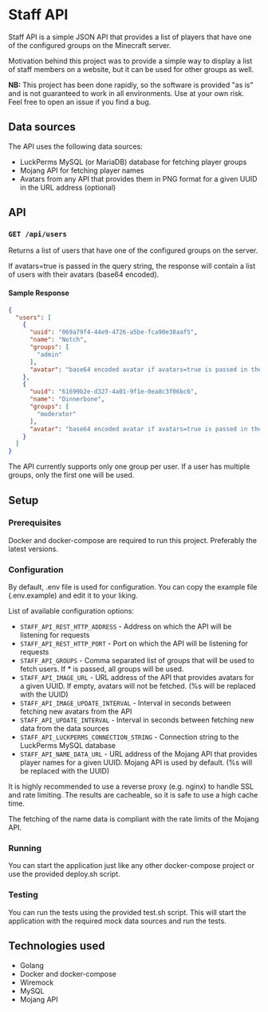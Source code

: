 # Staff API

Staff API is a simple JSON API that provides a list of players that have one of the configured groups on the Minecraft server.

Motivation behind this project was to provide a simple way to display a list of staff members on a website, but it can be used for other groups as well.

**NB:** This project has been done rapidly, so the software is provided "as is" and is not guaranteed to work in all environments. Use at your own risk. Feel free to open an issue if you find a bug.

## Data sources

The API uses the following data sources:
* LuckPerms MySQL (or MariaDB) database for fetching player groups
* Mojang API for fetching player names
* Avatars from any API that provides them in PNG format for a given UUID in the URL address (optional)

## API

### `GET /api/users`

Returns a list of users that have one of the configured groups on the server.

If avatars=true is passed in the query string, the response will contain a list of users with their avatars (base64 encoded).

#### Sample Response

```json
{
  "users": [
    {
      "uuid": "069a79f4-44e9-4726-a5be-fca90e38aaf5",
      "name": "Notch",
      "groups": [
        "admin"
      ],
      "avatar": "base64 encoded avatar if avatars=true is passed in the query string"
    },
    {
      "uuid": "61699b2e-d327-4a01-9f1e-0ea8c3f06bc6",
      "name": "Dinnerbone",
      "groups": [
        "moderator"
      ],
      "avatar": "base64 encoded avatar if avatars=true is passed in the query string"
    }
  ]
}
```

The API currently supports only one group per user. If a user has multiple groups, only the first one will be used.

## Setup

### Prerequisites

Docker and docker-compose are required to run this project. Preferably the latest versions.

### Configuration

By default, .env file is used for configuration. You can copy the example file (.env.example) and edit it to your liking.

List of available configuration options:
* `STAFF_API_REST_HTTP_ADDRESS` - Address on which the API will be listening for requests
* `STAFF_API_REST_HTTP_PORT` - Port on which the API will be listening for requests
* `STAFF_API_GROUPS` - Comma separated list of groups that will be used to fetch users. If * is passed, all groups will be used.
* `STAFF_API_IMAGE_URL` - URL address of the API that provides avatars for a given UUID. If empty, avatars will not be fetched. (%s will be replaced with the UUID)
* `STAFF_API_IMAGE_UPDATE_INTERVAL` - Interval in seconds between fetching new avatars from the API
* `STAFF_API_UPDATE_INTERVAL` - Interval in seconds between fetching new data from the data sources
* `STAFF_API_LUCKPERMS_CONNECTION_STRING` - Connection string to the LuckPerms MySQL database
* `STAFF_API_NAME_DATA_URL` - URL address of the Mojang API that provides player names for a given UUID. Mojang API is used by default. (%s will be replaced with the UUID)

It is highly recommended to use a reverse proxy (e.g. nginx) to handle SSL and rate limiting. 
The results are cacheable, so it is safe to use a high cache time.

The fetching of the name data is compliant with the rate limits of the Mojang API.

### Running

You can start the application just like any other docker-compose project or use the provided deploy.sh script.

### Testing

You can run the tests using the provided test.sh script. This will start the application with the required mock data sources and run the tests.

## Technologies used

* Golang
* Docker and docker-compose
* Wiremock
* MySQL
* Mojang API